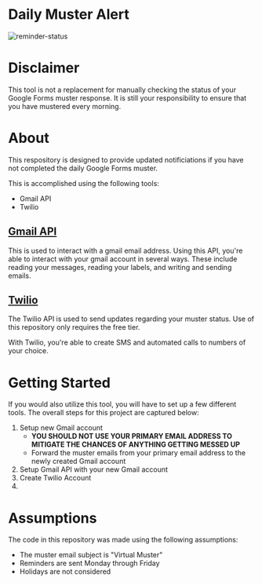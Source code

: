 # Daily Muster Alert

![reminder-status](https://github.com/ethancboone/muster-alert/actions/workflows/check.yml/badge.svg)

# Disclaimer 
This tool is not a replacement for manually checking the status of your Google Forms muster response. It is still your responsibility to ensure that you have mustered every morning. 
# About
This respository is designed to provide updated notificiations if you have not completed the daily Google Forms muster. 

This is accomplished using the following tools: 
- Gmail API
- Twilio

## [Gmail API](https://developers.google.com/gmail/api/guides)
This is used to interact with a gmail email address. Using this API, you're able to interact with your gmail account in several ways. These include reading your messages, reading your labels, and writing and sending emails. 

## [Twilio](https://www.twilio.com)
The Twilio API is used to send updates regarding your muster status. Use of this repository only requires the free tier. 

With Twilio, you're able to create SMS and automated calls to numbers of your choice. 

# Getting Started
If you would also utilize this tool, you will have to set up a few different tools. The overall steps for this project are captured below: 

1. Setup new Gmail account
    - **YOU SHOULD NOT USE YOUR PRIMARY EMAIL ADDRESS TO MITIGATE THE CHANCES OF ANYTHING GETTING MESSED UP**
    - Forward the muster emails from your primary email address to the newly created Gmail account
2. Setup Gmail API with your new Gmail account
3. Create Twilio Account 
4. 


# Assumptions 
The code in this repository was made using the following assumptions: 
- The muster email subject is "Virtual Muster" 
- Reminders are sent Monday through Friday
- Holidays are not considered


